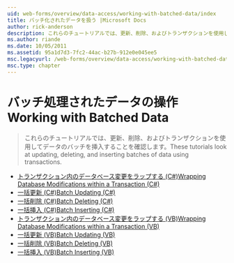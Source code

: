 ```yaml
---
uid: web-forms/overview/data-access/working-with-batched-data/index
title: バッチ化されたデータを扱う |Microsoft Docs
author: rick-anderson
description: これらのチュートリアルでは、更新、削除、およびトランザクションを使用してデータのバッチを挿入することを確認します。
ms.author: riande
ms.date: 10/05/2011
ms.assetid: 95a1d7d3-7fc2-44ac-b27b-912e0e045ee5
msc.legacyurl: /web-forms/overview/data-access/working-with-batched-data
msc.type: chapter
---
```

<a name="working-with-batched-data"></a><span data-ttu-id="fea57-103">バッチ処理されたデータの操作</span><span class="sxs-lookup"><span data-stu-id="fea57-103">Working with Batched Data</span></span>
====================
> <span data-ttu-id="fea57-104">これらのチュートリアルでは、更新、削除、およびトランザクションを使用してデータのバッチを挿入することを確認します。</span><span class="sxs-lookup"><span data-stu-id="fea57-104">These tutorials look at updating, deleting, and inserting batches of data using transactions.</span></span>


- [<span data-ttu-id="fea57-105">トランザクション内のデータベース変更をラップする (C#)</span><span class="sxs-lookup"><span data-stu-id="fea57-105">Wrapping Database Modifications within a Transaction (C#)</span></span>](wrapping-database-modifications-within-a-transaction-cs.md)
- [<span data-ttu-id="fea57-106">一括更新 (C#)</span><span class="sxs-lookup"><span data-stu-id="fea57-106">Batch Updating (C#)</span></span>](batch-updating-cs.md)
- [<span data-ttu-id="fea57-107">一括削除 (C#)</span><span class="sxs-lookup"><span data-stu-id="fea57-107">Batch Deleting (C#)</span></span>](batch-deleting-cs.md)
- [<span data-ttu-id="fea57-108">一括挿入 (C#)</span><span class="sxs-lookup"><span data-stu-id="fea57-108">Batch Inserting (C#)</span></span>](batch-inserting-cs.md)
- [<span data-ttu-id="fea57-109">トランザクション内のデータベース変更をラップする (VB)</span><span class="sxs-lookup"><span data-stu-id="fea57-109">Wrapping Database Modifications within a Transaction (VB)</span></span>](wrapping-database-modifications-within-a-transaction-vb.md)
- [<span data-ttu-id="fea57-110">一括更新 (VB)</span><span class="sxs-lookup"><span data-stu-id="fea57-110">Batch Updating (VB)</span></span>](batch-updating-vb.md)
- [<span data-ttu-id="fea57-111">一括削除 (VB)</span><span class="sxs-lookup"><span data-stu-id="fea57-111">Batch Deleting (VB)</span></span>](batch-deleting-vb.md)
- [<span data-ttu-id="fea57-112">一括挿入 (VB)</span><span class="sxs-lookup"><span data-stu-id="fea57-112">Batch Inserting (VB)</span></span>](batch-inserting-vb.md)
